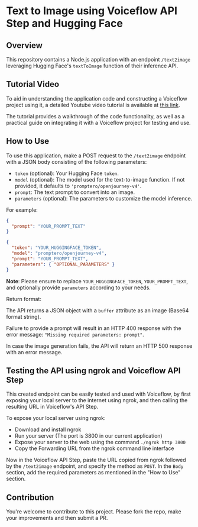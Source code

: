 # Text to Image using Voiceflow API Step and Hugging Face

## Overview

This repository contains a Node.js application with an endpoint `/text2image` leveraging Hugging Face's `textToImage` function of their inference API.

## Tutorial Video

To aid in understanding the application code and constructing a Voiceflow project using it, a detailed Youtube video tutorial is available at [this link](https://youtu.be/Af3v0dt4LQg).

The tutorial provides a walkthrough of the code functionality, as well as a practical guide on integrating it with a Voiceflow project for testing and use.

## How to Use

To use this application, make a POST request to the `/text2image` endpoint with a JSON body consisting of the following parameters:

- `token` (optional): Your Hugging Face `token`.
- `model` (optional): The model used for the text-to-image function. If not provided, it defaults to `'promptero/openjourney-v4'`.
- `prompt`: The text prompt to convert into an image.
- `parameters` (optional): The parameters to customize the model inference.

For example:

```json
{
  "prompt": "YOUR_PROMPT_TEXT"
}
```

```json
{
  "token": "YOUR_HUGGINGFACE_TOKEN",
  "model": "promptero/openjourney-v4",
  "prompt": "YOUR_PROMPT_TEXT",
  "parameters": { "OPTIONAL_PARAMETERS" }
}
```

**Note**: Please ensure to replace `YOUR_HUGGINGFACE_TOKEN`, `YOUR_PROMPT_TEXT`, and optionally provide `parameters` according to your needs.

Return format:

The API returns a JSON object with a `buffer` attribute as an image (Base64 format string).

Failure to provide a prompt will result in an HTTP 400 response with the error message: `"Missing required parameters: prompt"`.

In case the image generation fails, the API will return an HTTP 500 response with an error message.

## Testing the API using ngrok and Voiceflow API Step

This created endpoint can be easily tested and used with Voiceflow, by first exposing your local server to the internet using ngrok, and then calling the resulting URL in Voiceflow's API Step.

To expose your local server using ngrok:

- Download and install ngrok
- Run your server (The port is 3800 in our current application)
- Expose your server to the web using the command `./ngrok http 3800`
- Copy the Forwarding URL from the ngrok command line interface

Now in the Voiceflow API Step, paste the URL copied from ngrok followed by the `/text2image` endpoint, and specify the method as `POST`. In the `Body` section, add the required parameters as mentioned in the "How to Use" section.

## Contribution

You're welcome to contribute to this project. Please fork the repo, make your improvements and then submit a PR.


